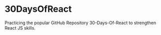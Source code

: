 # 30DaysOfReact
Practicing the popular GitHub Repository 30-Days-Of-React to strengthen React JS skills.
